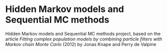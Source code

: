 # Hidden Markov models and Sequential MC methods
Hidden Markov models and Sequential MC methods project, based on the article *Fitting complex population models by combining particle filters with Markov chain Monte Carlo* (2012) by Jonas Knape and Perry de Valpine
